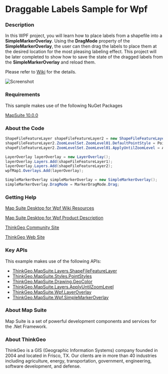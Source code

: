 # Draggable Labels Sample for Wpf

### Description

In this WPF project, you will learn how to place labels from a shapefile into a **SimpleMarkerOverlay**. Using the **DragMode** property of the **SimpleMarkerOverlay**, the user can then drag the labels to place them at the desired location for the most pleasing labeling effect. This project will be later completed to show how to save the state of the dragged labels from the **SimpleMarkerOverlay** and reload them.

Please refer to [Wiki](http://wiki.thinkgeo.com/wiki/map_suite_desktop_for_wpf) for the details.

![Screenshot](https://gitlab.com/thinkgeo/public/thinkgeo-desktop-maps/-/raw/support/v10/samples/wpf/DraggableLabelSample/Screenshot.gif)

### Requirements
This sample makes use of the following NuGet Packages

[MapSuite 10.0.0](https://www.nuget.org/packages?q=ThinkGeo)

### About the Code
```csharp
ShapeFileFeatureLayer shapeFileFeatureLayer2 = new ShapeFileFeatureLayer(@"..\..\Data\MajorCities.shp");
shapeFileFeatureLayer2.ZoomLevelSet.ZoomLevel01.DefaultPointStyle = PointStyles.CreateSimpleCircleStyle(GeoColor.StandardColors.Turquoise, 8, GeoColor.StandardColors.Black);
shapeFileFeatureLayer2.ZoomLevelSet.ZoomLevel01.ApplyUntilZoomLevel = ApplyUntilZoomLevel.Level20;

LayerOverlay layerOverlay = new LayerOverlay();
layerOverlay.Layers.Add(shapeFileFeatureLayer1);
layerOverlay.Layers.Add(shapeFileFeatureLayer2);
wpfMap1.Overlays.Add(layerOverlay);

SimpleMarkerOverlay simpleMarkerOverlay = new SimpleMarkerOverlay();
simpleMarkerOverlay.DragMode = MarkerDragMode.Drag;
```
### Getting Help

[Map Suite Desktop for Wpf Wiki Resources](http://wiki.thinkgeo.com/wiki/map_suite_desktop_for_wpf)

[Map Suite Desktop for Wpf Product Description](https://thinkgeo.com/ui-controls#desktop-platforms)

[ThinkGeo Community Site](http://community.thinkgeo.com/)

[ThinkGeo Web Site](http://www.thinkgeo.com)

### Key APIs
This example makes use of the following APIs:

- [ThinkGeo.MapSuite.Layers.ShapeFileFeatureLayer](http://wiki.thinkgeo.com/wiki/api/thinkgeo.mapsuite.layers.shapefilefeaturelayer)
- [ThinkGeo.MapSuite.Styles.PointStyles](http://wiki.thinkgeo.com/wiki/api/thinkgeo.mapsuite.styles.pointstyles)
- [ThinkGeo.MapSuite.Drawing.GeoColor](http://wiki.thinkgeo.com/wiki/api/thinkgeo.mapsuite.drawing.geocolor)
- [ThinkGeo.MapSuite.Layers.ApplyUntilZoomLevel](http://wiki.thinkgeo.com/wiki/api/thinkgeo.mapsuite.layers.applyuntilzoomlevel)
- [ThinkGeo.MapSuite.Wpf.LayerOverlay](http://wiki.thinkgeo.com/wiki/api/thinkgeo.mapsuite.wpf.layeroverlay)
- [ThinkGeo.MapSuite.Wpf.SimpleMarkerOverlay](http://wiki.thinkgeo.com/wiki/api/thinkgeo.mapsuite.wpf.simplemarkeroverlay)

### About Map Suite
Map Suite is a set of powerful development components and services for the .Net Framework.

### About ThinkGeo
ThinkGeo is a GIS (Geographic Information Systems) company founded in 2004 and located in Frisco, TX. Our clients are in more than 40 industries including agriculture, energy, transportation, government, engineering, software development, and defense.
